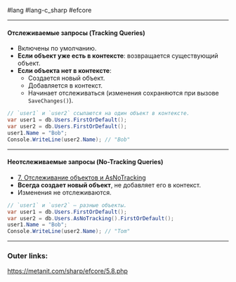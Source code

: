#lang #lang-c_sharp #efcore 

---
#### **Отслеживаемые запросы (Tracking Queries)**  
- Включены по умолчанию.  
- **Если объект уже есть в контексте**: возвращается существующий объект.  
- **Если объекта нет в контексте**:  
  - Создается новый объект.  
  - Добавляется в контекст.  
  - Начинает отслеживаться (изменения сохраняются при вызове `SaveChanges()`).  

```csharp
// `user1` и `user2` ссылаются на один объект в контексте.  
var user1 = db.Users.FirstOrDefault();  
var user2 = db.Users.FirstOrDefault();  
user1.Name = "Bob";  
Console.WriteLine(user2.Name); // "Bob"  
```  

---
#### **Неотслеживаемые запросы (No-Tracking Queries)**  
- [7. Отслеживание объектов и AsNoTracking](1.%20Languages/C-sharp/_%20EF%20Core/5.%20Запросы%20и%20LINQ/7.%20Отслеживание%20объектов%20и%20AsNoTracking.md)
- **Всегда создает новый объект**, не добавляет его в контекст.  
- Изменения не отслеживаются.  

```csharp
// `user1` и `user2` — разные объекты.  
var user1 = db.Users.FirstOrDefault();  
var user2 = db.Users.AsNoTracking().FirstOrDefault();  
user1.Name = "Bob";  
Console.WriteLine(user2.Name); // "Tom"  
```  

---
### Outer links:
https://metanit.com/sharp/efcore/5.8.php